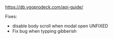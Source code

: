 https://db.ygoprodeck.com/api-guide/
<!-- 
Potential Upgrades:
- After the race is selected, if the race is a monster, 'show select a monster card type'
- Add the ability to select a card and display more info
- Possibly add their pagination (&num=30&offset=0)
-Add a clear filter option -->

Fixes:
<!-- - add padding left to modal desktop -->
<!-- - add filter button on modal -->
<!-- - Go to top of the page when next page -->
<!-- - increase paddings on container on mobile -->
<!-- - increase paddings on description on mobile -->
<!-- - style search and pagination -->
<!-- - uneven number of cards -->
<!-- added favicons and stuff -->
- disable body scroll when modal open UNFIXED
- Fix bug when typping gibberish
